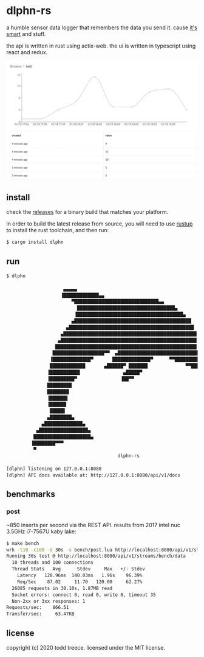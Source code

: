 # dlphn-rs

a humble sensor data logger that remembers the data you send it. cause [it's smart][dolphin] and stuff.

the api is written in rust using actix-web. the ui is written in typescript using react and redux.

![ui](docs/new_column.gif)

## install

check the [releases] for a binary build that matches your platform.

in order to build the latest release from source, you will need to use [rustup] to install the rust toolchain, and then run:

```sh
$ cargo install dlphn
```

## run

```sh
$ dlphn

                     ▄▄▄▄▄
                    ▐█████████████▄▄
                        ▀███████████████████████████████▄▄
                          ████████████████████████████████████▄
                         ▐███████████████████████████████████████▄
                        ▄███████████████████████████████████████████
                      ▄██████████████████████████████████████████████
                    ▄█████████████████████████████████████████████████
                   ▄██████████████████████████████████████████████████
                  ████████████████████████████████████████████████████
                 ███████████████████▀▀  ▄██████████████████████████████▄
                ▐██████████████▀       ██████████████▀      ▀▀████████████
                █████████████       ▄██████▀ ███████              ▀▀███████
               ▐███████████                ▄█████▀
               ▐█████████▀                ▐██▀▀
               █████████
               ████████
               ▐██████▌
               ▐██████
                █████▌
               ▄████████▄
             ▄██████████████▄
           ▄██████████████████▄
          █████████████████████▄
         ▐████████▀▀▀
          ▀
                                         dlphn-rs

[dlphn] listening on 127.0.0.1:8080
[dlphn] API docs available at: http://127.0.0.1:8080/api/v1/docs
```

[dolphin]: https://www.nationalgeographic.com/news/2013/8/130806-dolphins-memories-animals-science-longest/
[rustup]: https://rustup.rs/
[releases]: https://github.com/toddtreece/dlphn-rs/releases

## benchmarks

### post

~850 inserts per second via the REST API. results from 2017 intel nuc 3.5GHz i7-7567U kaby lake:

```sh
$ make bench
wrk -t10 -c100 -d 30s -s bench/post.lua http://localhost:8080/api/v1/streams/bench/data
Running 30s test @ http://localhost:8080/api/v1/streams/bench/data
  10 threads and 100 connections
  Thread Stats   Avg      Stdev     Max   +/- Stdev
    Latency   128.96ms  140.03ms   1.96s    96.39%
    Req/Sec    87.02     11.70   120.00     62.27%
  26085 requests in 30.10s, 1.87MB read
  Socket errors: connect 0, read 0, write 0, timeout 35
  Non-2xx or 3xx responses: 1
Requests/sec:    866.51
Transfer/sec:     63.47KB
```

## license

copyright (c) 2020 todd treece. licensed under the MIT license.

